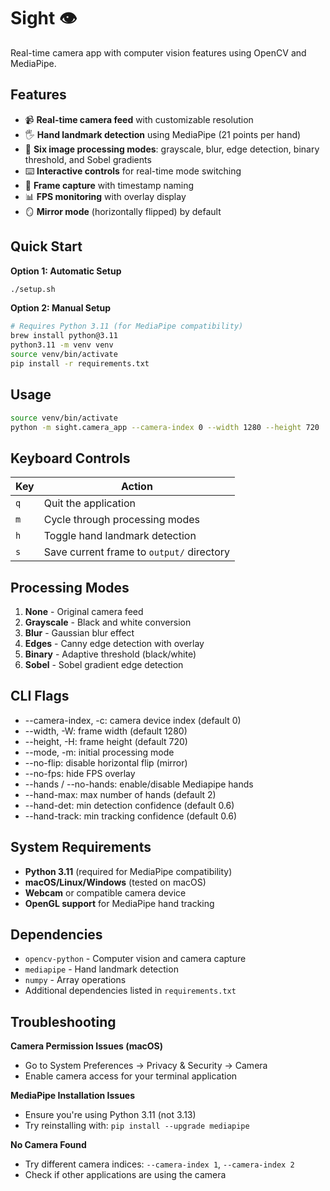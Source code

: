 # Sight 👁️

Real-time camera app with computer vision features using OpenCV and MediaPipe.

## Features

- 📹 **Real-time camera feed** with customizable resolution
- 🖐️ **Hand landmark detection** using MediaPipe (21 points per hand)
- 🎨 **Six image processing modes**: grayscale, blur, edge detection, binary threshold, and Sobel gradients
- ⌨️ **Interactive controls** for real-time mode switching
- 💾 **Frame capture** with timestamp naming
- 📊 **FPS monitoring** with overlay display
- 🪞 **Mirror mode** (horizontally flipped) by default

## Quick Start

**Option 1: Automatic Setup**
```bash
./setup.sh
```

**Option 2: Manual Setup**
```bash
# Requires Python 3.11 (for MediaPipe compatibility)
brew install python@3.11
python3.11 -m venv venv
source venv/bin/activate
pip install -r requirements.txt
```

## Usage

```bash
source venv/bin/activate
python -m sight.camera_app --camera-index 0 --width 1280 --height 720
```

## Keyboard Controls

| Key | Action |
|-----|--------|
| `q` | Quit the application |
| `m` | Cycle through processing modes |
| `h` | Toggle hand landmark detection |
| `s` | Save current frame to `output/` directory |

## Processing Modes

1. **None** - Original camera feed
2. **Grayscale** - Black and white conversion
3. **Blur** - Gaussian blur effect
4. **Edges** - Canny edge detection with overlay
5. **Binary** - Adaptive threshold (black/white)
6. **Sobel** - Sobel gradient edge detection

## CLI Flags

- --camera-index, -c: camera device index (default 0)
- --width, -W: frame width (default 1280)
- --height, -H: frame height (default 720)
- --mode, -m: initial processing mode
- --no-flip: disable horizontal flip (mirror)
- --no-fps: hide FPS overlay
- --hands / --no-hands: enable/disable Mediapipe hands
- --hand-max: max number of hands (default 2)
- --hand-det: min detection confidence (default 0.6)
- --hand-track: min tracking confidence (default 0.6)

## System Requirements

- **Python 3.11** (required for MediaPipe compatibility)
- **macOS/Linux/Windows** (tested on macOS)
- **Webcam** or compatible camera device
- **OpenGL support** for MediaPipe hand tracking

## Dependencies

- `opencv-python` - Computer vision and camera capture
- `mediapipe` - Hand landmark detection
- `numpy` - Array operations
- Additional dependencies listed in `requirements.txt`

## Troubleshooting

**Camera Permission Issues (macOS)**
- Go to System Preferences → Privacy & Security → Camera
- Enable camera access for your terminal application

**MediaPipe Installation Issues**
- Ensure you're using Python 3.11 (not 3.13)
- Try reinstalling with: `pip install --upgrade mediapipe`

**No Camera Found**
- Try different camera indices: `--camera-index 1`, `--camera-index 2`
- Check if other applications are using the camera
